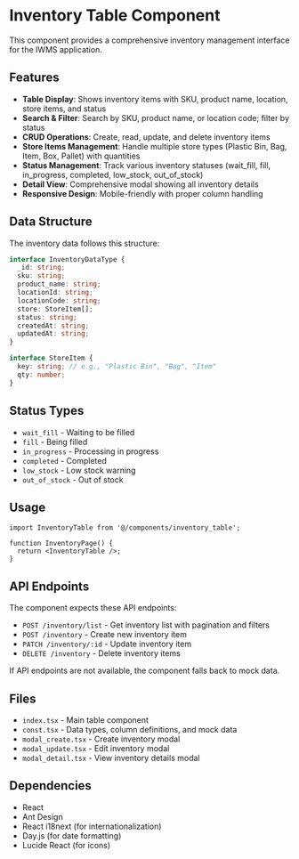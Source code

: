 # Inventory Table Component

This component provides a comprehensive inventory management interface for the IWMS application.

## Features

- **Table Display**: Shows inventory items with SKU, product name, location, store items, and status
- **Search & Filter**: Search by SKU, product name, or location code; filter by status
- **CRUD Operations**: Create, read, update, and delete inventory items
- **Store Items Management**: Handle multiple store types (Plastic Bin, Bag, Item, Box, Pallet) with quantities
- **Status Management**: Track various inventory statuses (wait_fill, fill, in_progress, completed, low_stock, out_of_stock)
- **Detail View**: Comprehensive modal showing all inventory details
- **Responsive Design**: Mobile-friendly with proper column handling

## Data Structure

The inventory data follows this structure:

```typescript
interface InventoryDataType {
  _id: string;
  sku: string;
  product_name: string;
  locationId: string;
  locationCode: string;
  store: StoreItem[];
  status: string;
  createdAt: string;
  updatedAt: string;
}

interface StoreItem {
  key: string; // e.g., "Plastic Bin", "Bag", "Item"
  qty: number;
}
```

## Status Types

- `wait_fill` - Waiting to be filled
- `fill` - Being filled
- `in_progress` - Processing in progress
- `completed` - Completed
- `low_stock` - Low stock warning
- `out_of_stock` - Out of stock

## Usage

```tsx
import InventoryTable from '@/components/inventory_table';

function InventoryPage() {
  return <InventoryTable />;
}
```

## API Endpoints

The component expects these API endpoints:

- `POST /inventory/list` - Get inventory list with pagination and filters
- `POST /inventory` - Create new inventory item
- `PATCH /inventory/:id` - Update inventory item
- `DELETE /inventory` - Delete inventory items

If API endpoints are not available, the component falls back to mock data.

## Files

- `index.tsx` - Main table component
- `const.tsx` - Data types, column definitions, and mock data
- `modal_create.tsx` - Create inventory modal
- `modal_update.tsx` - Edit inventory modal
- `modal_detail.tsx` - View inventory details modal

## Dependencies

- React
- Ant Design
- React i18next (for internationalization)
- Day.js (for date formatting)
- Lucide React (for icons)
